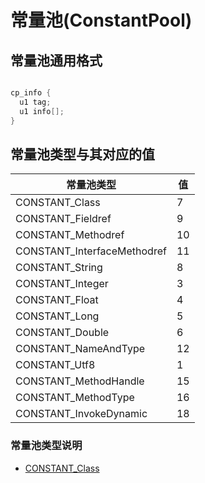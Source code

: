 # 常量池(ConstantPool)

## 常量池通用格式

```java

cp_info {
  u1 tag;
  u1 info[];
}

```
## 常量池类型与其对应的值

常量池类型 | 值
--------- | ---
CONSTANT_Class | 7
CONSTANT_Fieldref | 9
CONSTANT_Methodref | 10
CONSTANT_InterfaceMethodref | 11
CONSTANT_String | 8
CONSTANT_Integer | 3
CONSTANT_Float | 4
CONSTANT_Long | 5
CONSTANT_Double | 6
CONSTANT_NameAndType | 12
CONSTANT_Utf8 | 1
CONSTANT_MethodHandle | 15
CONSTANT_MethodType | 16
CONSTANT_InvokeDynamic | 18

### 常量池类型说明
  + [CONSTANT_Class](CONSTANT_Class.md)
